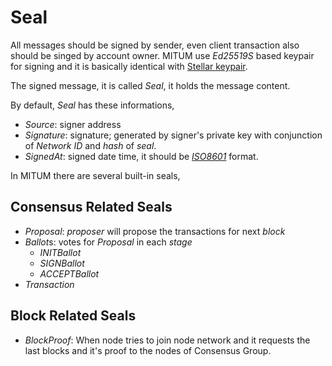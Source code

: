 # Seal

All messages should be signed by sender, even client transaction also should be singed by account owner. MITUM use *Ed25519S* based keypair for signing and it is basically identical with [Stellar keypair](https://godoc.org/github.com/stellar/go/keypair).

The signed message, it is called *Seal*, it holds the message content.

By default, *Seal* has these informations,

* *Source*: signer address
* *Signature*: signature; generated by signer's private key with conjunction of *Network ID* and *hash* of *seal*.
* *SignedAt*: signed date time, it should be [*ISO8601*](https://en.wikipedia.org/wiki/ISO_8601) format.


In MITUM there are several built-in seals,

## Consensus Related Seals

* *Proposal*: *proposer* will propose the transactions for next *block*
* *Ballot*s: votes for *Proposal* in each *stage*
    - *INITBallot*
    - *SIGNBallot*
    - *ACCEPTBallot*
* *Transaction*

## Block Related Seals

* *BlockProof*: When node tries to join node network and it requests the last blocks and it's proof to the nodes of Consensus Group.
